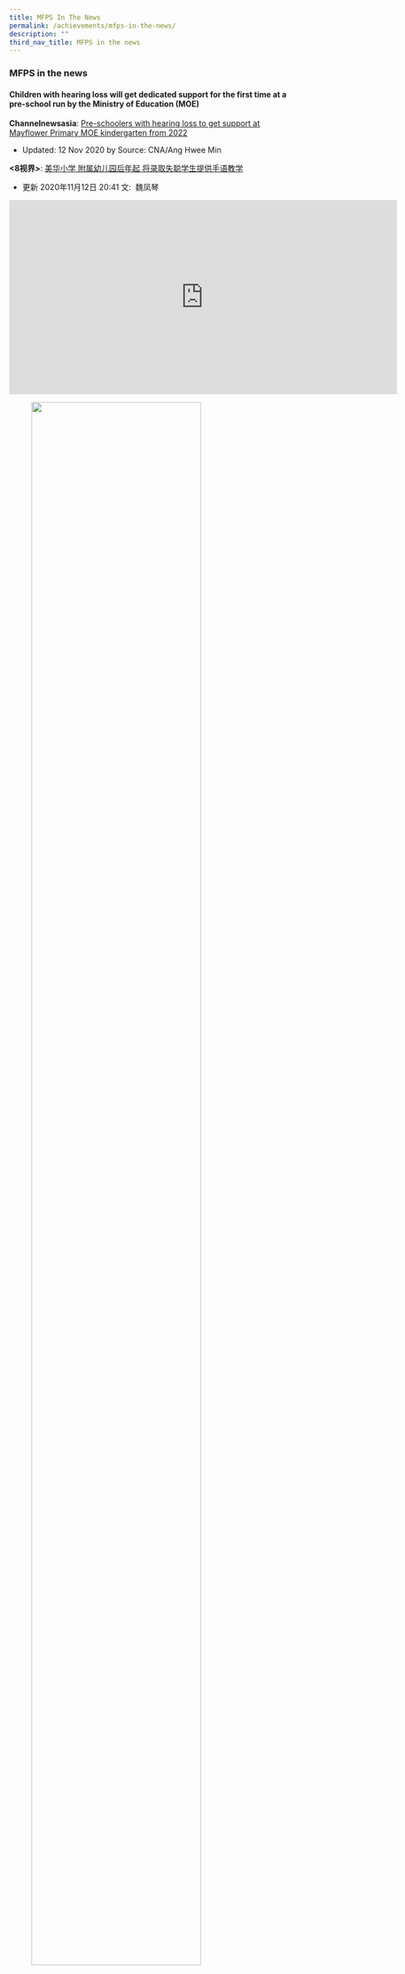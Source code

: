 ```yaml
---
title: MFPS In The News
permalink: /achievements/mfps-in-the-news/
description: ""
third_nav_title: MFPS in the news
---
```

### **MFPS in the news**
#### **Children with hearing loss will get dedicated support for the first time at a pre-school run by the Ministry of Education (MOE)**
**Channelnewsasia**: [Pre-schoolers with hearing loss to get support at Mayflower Primary MOE kindergarten from 2022](https://www.channelnewsasia.com/news/singapore/children-hearing-loss-mayflower-primary-moe-kindergarten-13522822)

*   Updated: 12 Nov 2020 by Source: CNA/Ang Hwee Min

**<8视界>**: [美华小学 附属幼儿园后年起 将录取失聪学生提供手语教学](https://www.8world.com/news/singapore/article/mayflower-kindergarten-pre-sch-children-with-hearing-loss-benefit-from-support-1307991)

*   更新 2020年11月12日 20:41 文:  魏凤琴

<iframe width="700" height="350" src="https://www.youtube.com/embed/FgPyYRL0HHY" title="MFPS in the news" frameborder="0" allow="accelerometer; autoplay; clipboard-write; encrypted-media; gyroscope; picture-in-picture" allowfullscreen></iframe>

<figure>
<img src="/images/mfps%20in%20the%20news%201.png" 
     style="width:85%">
<figcaption><strong>  MFPS students benefiting from goodwill of the Community
 </strong></figcaption>
</figure>

<p><a href="https://www.facebook.com/NationalHealthcareGroupPolyclinics/photos/a.179280876331719/345704116356060/?type=3">
<img style="width:75%" src="/images/mfps%20in%20the%20news%202a.jpg">
</a></p>

<p><a href="https://www.facebook.com/NationalHealthcareGroupPolyclinics/photos/a.179280876331719/345704093022729/?type=3">
<img style="width:75%" src="/images/mfps%20in%20the%20news%203a.jpg">
</a></p>

<iframe width="700" height="350" src="https://www.youtube.com/embed/bUNoB-Uh8-s" title="MFPS Sings Together NDP 2020" frameborder="0" allow="accelerometer; autoplay; clipboard-write; encrypted-media; gyroscope; picture-in-picture" allowfullscreen></iframe>

**< MFPS Sing Together NDP 2020 >**

<iframe width="700" height="350" src="https://www.youtube.com/embed/fhLl2qxG9PI" title="Mayflower Primary School" frameborder="0" allow="accelerometer; autoplay; clipboard-write; encrypted-media; gyroscope; picture-in-picture" allowfullscreen></iframe>

**< MFPS Support the Fights >**

<img style="width:75%" src="/images/mfps%20in%20the%20news%204.jpg">

 **2018**
 *   Children with hearing loss settling into Primary 1 at Mayflower Primary School  _**(Source:   [The Straits Times](http://www.straitstimes.com/singapore/education/children-with-hearing-loss-settling-into-primary-1-at-mayflower-primary-school)  , February 5 2018)**_ 
*   Hearing-impaired children adapting to mainstream school at Mayflower Primary  **_(Source:  [Channel News Asia](https://www.channelnewsasia.com/news/singapore/mayflower-primary-school-deaf-children-students-9930646)  , February 6 2018)_**
*   Nurfasha antara 6 pelajar kurang daya pendengaran sertai Darjah 1 Sekolah Rendah Mayflower  **_(Source:  [Berita Mediacorp Suria](https://berita.mediacorp.sg/mobilem/singapore/nurfasha-antara-6-pelajar-kurang-daya-pendengaran-sertai-darjah/3952408.html)  , February 5 2018)_**

 **2017**
 *   Mayflower Primary School Institutes Snack Breaks during Curriculum Hours  **_(Source:   [The Straits Times](http://www.straitstimes.com/singapore/education/parents-fret-over-pupils-late-lunches-despite-snack-breaks)  , January 17 2017)_**
*   Mayflower Primary School's New Approach to Education Fair  **_(Source:   [The Straits Times](http://www.straitstimes.com/singapore/education/do-more-to-raise-awareness-of-programme-observers)  , March 12 2017)_**
*   Redefining DSA at Mayflower Primary School  **_(Source:   [Channel 8 News](http://www.channel8news.sg/news8/singapore/20170407-wld-dsa/3661180.html) website unavailable , April 7 2017)_**

 **2016**
 *   Using drama to teach pupils maths concepts  **_(Source:  [The Straits Times](http://www.straitstimes.com/singapore/education/using-drama-to-teach-pupils-maths-concepts)  , March 14 2016)_**
*   Drama-based teaching on the rise  **_(Source:  [The Straits Times](http://www.straitstimes.com/singapore/education/drama-based-teaching-on-the-rise)  , March 14 2016)_**

**2015**
*   Mayflower Primary 6 pupil was the top speller at the inaugural RHB Spelling Masters 2015 in Kuala Lumpur     _**(Source:  [The Straits Times](http://www.straitstimes.com/singapore/p6-pupil-is-top-speller-in-spore-malaysia-contest)  , November 23 2015)**_                                                               
    
*   _[MFPS Alumnus, Jerome Lim Jit Hor, recipient of MOE Teaching Scholarship (Overseas)](https://staging.dumgjq4ikmf5k.amplifyapp.com/achievements/mfps-in-the-news/alumnus/)_   
    
*   Global Art Project, Frequencies with London-Based Artist, Oscar Murillo, to be featured at the 2015 edition of Venice Biennale _**(Source:  [Singapore MCCY Facebook](https://www.facebook.com/SingaporeMCCY/posts/962100750514727)  )**_

**2014**
*   _Developing Musical Talents at Mayflower Primary School_   , special feature by the Ministry of Education  _**(Source:**_   _**[Ministry of Education Singapore Youtube](https://www.youtube.com/watch?v=N7eFt1EBEvI)  , September 15 2014)**_

*   Visit by Ms Indranee Rajah, Senior Minister of State, Ministry of Law & Ministry of Education to Mayflower Primary School  _**(Source:  [Ms Indranee Rajah's Facebook](https://www.facebook.com/media/set/?set=a.1003804126303223.1073742000.209473372402973&type=1)  , November 13 2014)**_

*   Mr Heng Swee Keat, Minister for Education, at the MOE ExCEL Fest 2014, experiencing our Teaching Though the Arts Project (TTAP), in partnership with the National Arts Council  _**(Source:  [Mr Heng Swee Keat's Facebook](https://www.facebook.com/hengsweekeat/photos/a.202086256496574.46462.195137123858154/690606627644532/)  , April 12 2014)**_

*   Mr Heng Swee Keat, Minister for Education, sharing the success story of Ms Yeo Jing Ying (MFPS Class of 2011) in the video, The HeART of Teaching (at 1’50”) at the 2014 MOE Workplan Seminar  _**(Source:  [Ministry of Education Singapore](http://www.moe.gov.sg/media/speeches/2014/09/23/keynote-address-by-mr-heng-swee-keat-at-the-ministry-of-education-work-plan-seminar-2014.php)  , September 23 2014)** **website unavailable**_

*   Mr Heng Swee Keat, Minister for Education, commending our MFPS Alumni, including Ms Yeo Jing Ying, on their service to their alma mater  _**(Source:  [Mr Heng Swee Keat's Facebook](https://www.facebook.com/hengsweekeat/posts/683806384991223)  , March 27 2014)**_

*   National Arts Council feature on Teaching Through the Arts Project (TTAP) schools  _**(Source:   [National Arts Council](https://aep.nac.gov.sg/nacaep/nacaep/programmes-and-schemes/Teaching-Through-the-Arts-Programme.html)  )** **website unavailable**_

**2013**
*   Guest of Honour, Mr Seng Han Thong, Member of Parliament and grassroots adviser for Ang Mo Kio GRC, at the 2013 Aesthetics Milestone heARTs in the Community Event  _**(Source:  [Mr Sean Han Thong's](https://www.facebook.com/Hanthong/videos/10151452791986821/)  Facebook &  [Yio Chu Kang CC Facebook](https://www.facebook.com/yck.ccc/posts/520168068042579)  , May 19 2013)**_

**2012**
*   Visit by Dr Yaacob Ibrahim, then Minister for Information, Communications and the Arts to Mayflower Primary School on 25 July 2012  **_(Source:  [Mr Yaacob Ibrahim's Facebook](https://www.facebook.com/yaacobibrahim/posts/350003391741253)  , July 25 2012)_**